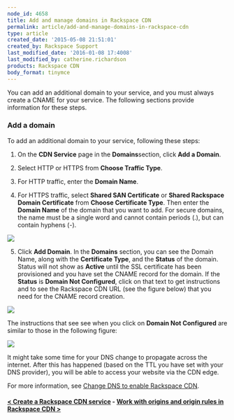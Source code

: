 ```yaml
---
node_id: 4658
title: Add and manage domains in Rackspace CDN
permalink: article/add-and-manage-domains-in-rackspace-cdn
type: article
created_date: '2015-05-08 21:51:01'
created_by: Rackspace Support
last_modified_date: '2016-01-08 17:4008'
last_modified_by: catherine.richardson
products: Rackspace CDN
body_format: tinymce
---
```


You can add an additional domain to your service, and you must always
create a CNAME for your service. The following sections provide
information for these steps.

### Add a domain

To add an additional domain to your service, following these steps:

1. On the **CDN Service** page in the **Domains**section, click **Add a
Domain**.

2. Select HTTP or HTTPS from **Choose Traffic Type**.

3. For HTTP traffic, enter the **Domain Name**.

4. For HTTPS traffic, select **Shared SAN Certificate** or **Shared
Rackspace Domain Certificate** from **Choose Certificate Type**. Then
enter the **Domain Name** of the domain that you want to add. For secure
domains, the name must be a single word and cannot contain periods (.),
but can contain hyphens (-).

 

![](/knowledge_center/sites/default/files/field/image/Screen%20Shot%202015-12-16%20at%203.28.18%20PM.png)

 

5. Click **Add Domain**.  In the **Domains** section, you can see the
Domain Name, along with the **Certificate Type**, and the **Status** of
the domain. Status will not show as **Active** until the SSL certificate
has been provisioned and you have set the CNAME record for the domain.
If the **Status** is **Domain Not Configured**, click on that text to
get instructions and to see the Rackspace CDN URL (see the figure below)
that you need for the CNAME record creation.

![](/knowledge_center/sites/default/files/field/image/Screen%20Shot%202015-12-16%20at%203.39.21%20PM.png)

The instructions that see see when you click on **Domain Not
Configured** are similar to those in the following figure:

![](/knowledge_center/sites/default/files/field/image/Screen%20Shot%202015-12-16%20at%203.57.27%20PM.png)

It might take some time for your DNS change to propagate across the
internet. After this has happened (based on the TTL you have set with
your DNS provider), you will be able to access your website via the CDN
edge.

For more information, see [Change DNS to enable Rackspace
CDN](https://www.rackspace.com/knowledge_center/article/change-dns-to-enable-rackspace-cdn).

 

#### [\< Create a Rackspace CDN service](https://www.rackspace.com/knowledge_center/article/create-a-rackspace-cdn-service)    -    [Work with origins and origin rules in Rackspace CDN \>](https://www.rackspace.com/knowledge_center/article/work-with-origins-and-origin-rules-in-rackspace-cdn)

 

 

